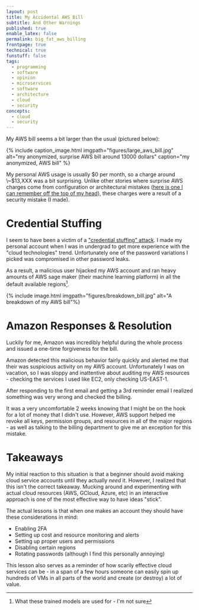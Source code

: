 ```yaml
---
layout: post
title: My Accidental AWS Bill
subtitle: And Other Warnings
published: true
enable_latex: false
permalink: big_fat_aws_billing
frontpage: true
technical: true
funstuff: false
tags:
  - programming
  - software
  - opinion
  - microservices
  - software
  - architecture
  - cloud
  - security 
concepts:
  - cloud
  - security
---
```



My AWS bill seems a bit larger than the usual (pictured below):


{% include caption_image.html imgpath="figures/large_aws_bill.jpg" alt="my anonymized, surprise AWS bill around 13000 dollars" caption="my anonymized, AWS bill" %}

My personal AWS usage is usually $0 per month, so a charge around \~$13,XXX was a bit surprising. Unlike other stories where surprise AWS charges come from configuration or architectural mistakes ([here is one I can remember off the top of my head](https://www.troyhunt.com/how-i-got-pwned-by-my-cloud-costs)), these charges were a result of a security mistake (I made). 

# Credential Stuffing

I seem to have been a victim of a ["credential stuffing" attack](https://en.wikipedia.org/wiki/Credential_stuffing). I made my personal account when I was in undergrad to get more experience with the "cloud technologies" trend. Unfortunately one of the password variations I picked was compromised in other password leaks. 

As a result, a malicious user hijacked my AWS account and ran heavy amounts of AWS sage maker (their machine learning platform) in all the default available regions[^1].

[^1]: What these trained models are used for - I'm not sure

{% include image.html imgpath="figures/breakdown_bill.jpg" alt="A breakdown of my AWS bill"%}

# Amazon Responses & Resolution 

Luckily for me, Amazon was incredibly helpful during the whole process and issued a one-time forgiveness for the bill.  

Amazon detected this malicious behavior fairly quickly and alerted me that their was suspicious activity on my AWS account. Unfortunately I was on vacation, so I was sloppy and inattentive about auditing my AWS resources - checking the services I used like EC2, only checking US-EAST-1. 

After responding to the first email and getting a 3rd reminder email I realized something was very wrong and checked the billing. 

It was a very uncomfortable 2 weeks knowing that I might be on the hook for a lot of money that I didn't use. However, AWS support helped me revoke all keys, permission groups, and resources in all of the major regions - as well as talking to the billing department to give me an exception for this mistake. 


# Takeaways

My initial reaction to this situation is that a beginner should avoid making cloud service accounts until they actually *need* it. However, I realized that this isn't the correct takeaway. Mucking around and experimenting with actual cloud resources (AWS, GCloud, Azure, etc) in an interactive approach is one of the most effective way to have ideas "stick". 

The actual lessons is that when one makes an account they should have these considerations in mind:
- Enabling 2FA
- Setting up cost and resource monitoring and alerts
- Setting up proper users and permissions 
- Disabling certain regions 
- Rotating passwords (although I find this personally annoying)

This lesson also serves as a reminder of how scarily effective cloud services can be - in a span of a few hours someone can easily spin up hundreds of VMs in all parts of the world and create (or destroy) a lot of value. 
